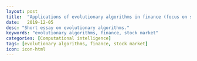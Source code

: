 ```yaml
---
layout: post
title:  "Applications of evolutionary algorithms in finance (focus on stock market trading rules)"
date:   2019-12-05
desc: "Short essay on evolutionary algorithms."
keywords: "evolutionary algorithms, finance, stock market"
categories: [Computational intelligence]
tags: [evolutionary algorithms, finance, stock market]
icon: icon-html
---
```

<object data="/homepage/static/assets/pdf/evolutionaryalgofinance.pdf" width="100%" height="1800" type='application/pdf'>


